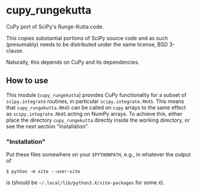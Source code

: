 # cupy_rungekutta
CuPy port of SciPy's Runge-Kutta code.

This copies substantial portions of SciPy source code and as such (presumably) needs to be distributed under the same license, BSD 3-clause.

Naturally, this depends on CuPy and its dependencies.

## How to use
This module (`cupy_rungekutta`) provides CuPy functionality for a subset of `scipy.integrate` routines, in particular `scipy.integrate.RK45`.
This means that `cupy_rungekutta.RK45` can be called on `cupy` arrays to the same effect as `scipy.integrate.RK45` acting on NumPy arrays.
To achieve this, either place the directory `cupy_rungekutta` directly inside the working directory, or see the next section "Installation".

### "Installation"
Put these files somewhere on your `$PYTHONPATH`, e.g., in whatever the output of
```
$ python -m site --user-site
```
is (should be `~/.local/lib/python3.X/site-packages` for some `X`).
